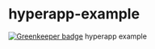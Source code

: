 # hyperapp-example

[![Greenkeeper badge](https://badges.greenkeeper.io/soenkekluth/hyperapp-example.svg)](https://greenkeeper.io/)
hyperapp example
